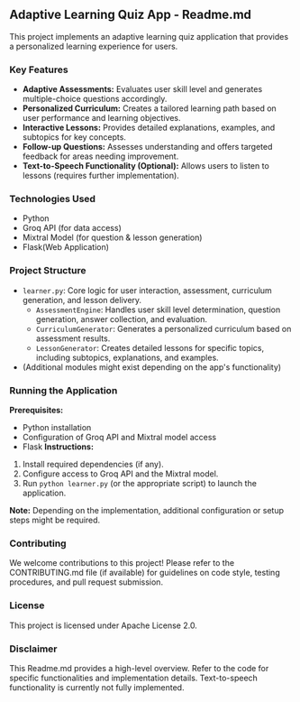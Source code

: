 ## Adaptive Learning Quiz App - Readme.md

This project implements an adaptive learning quiz application that provides a personalized learning experience for users. 

### Key Features

* **Adaptive Assessments:** Evaluates user skill level and generates multiple-choice questions accordingly.
* **Personalized Curriculum:** Creates a tailored learning path based on user performance and learning objectives.
* **Interactive Lessons:** Provides detailed explanations, examples, and subtopics for key concepts.
* **Follow-up Questions:** Assesses understanding and offers targeted feedback for areas needing improvement.
* **Text-to-Speech Functionality (Optional):** Allows users to listen to lessons (requires further implementation).

### Technologies Used

* Python
* Groq API (for data access)
* Mixtral Model (for question & lesson generation)
* Flask(Web Application)

### Project Structure

* `learner.py`: Core logic for user interaction, assessment, curriculum generation, and lesson delivery.
    * `AssessmentEngine`: Handles user skill level determination, question generation, answer collection, and evaluation.
    * `CurriculumGenerator`: Generates a personalized curriculum based on assessment results.
    * `LessonGenerator`: Creates detailed lessons for specific topics, including subtopics, explanations, and examples.
* (Additional modules might exist depending on the app's functionality)

### Running the Application

**Prerequisites:**

* Python installation
* Configuration of Groq API and Mixtral model access
* Flask
**Instructions:**

1. Install required dependencies (if any).
2. Configure access to Groq API and the Mixtral model.
3. Run `python learner.py` (or the appropriate script) to launch the application.

**Note:** Depending on the implementation, additional configuration or setup steps might be required. 

### Contributing

We welcome contributions to this project! Please refer to the CONTRIBUTING.md file (if available) for guidelines on code style, testing procedures, and pull request submission.

### License

This project is licensed under Apache License 2.0.

### Disclaimer
This Readme.md provides a high-level overview. Refer to the code for specific functionalities and implementation details. Text-to-speech functionality is currently not fully implemented.
